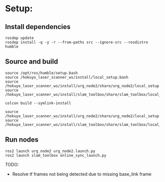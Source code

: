 <h1>Setup:</h1>

<h2>Install dependencies</h2>

``` 
rosdep update
rosdep install -q -y -r --from-paths src --ignore-src --rosdistro humble
```

<h2>Source and build</h2>

``` 
source /opt/ros/humble/setup.bash 
source /hokuyo_laser_scanner_ws/install/local_setup.bash
source /hokuyo_laser_scanner_ws/install/urg_node2/share/urg_node2/local_setup.bash
source /hokuyo_laser_scanner_ws/install/slam_toolbox/share/slam_toolbox/local_setup.bash
```

``` 
colcon build --symlink-install
```

``` 
source /hokuyo_laser_scanner_ws/install/urg_node2/share/urg_node2/local_setup.bash 
source /hokuyo_laser_scanner_ws/install/slam_toolbox/share/slam_toolbox/local_setup.bash
```

<h2>Run nodes</h2>

```
ros2 launch urg_node2 urg_node2.launch.py
ros2 launch slam_toolbox online_sync_launch.py
```

TODO: 
- Resolve tf frames not being detected due to missing base_link frame
